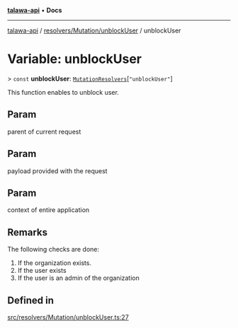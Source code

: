 [**talawa-api**](../../../../README.md) • **Docs**

***

[talawa-api](../../../../modules.md) / [resolvers/Mutation/unblockUser](../README.md) / unblockUser

# Variable: unblockUser

\> `const` **unblockUser**: [`MutationResolvers`](../../../../types/generatedGraphQLTypes/type-aliases/MutationResolvers.md)\[`"unblockUser"`\]

This function enables to unblock user.

## Param

parent of current request

## Param

payload provided with the request

## Param

context of entire application

## Remarks

The following checks are done:
1. If the organization exists.
2. If the user exists
3. If the user is an admin of the organization

## Defined in

[src/resolvers/Mutation/unblockUser.ts:27](https://github.com/PalisadoesFoundation/talawa-api/blob/a87b45a1c490c996c3a8a52e117ecbaa4742ef49/src/resolvers/Mutation/unblockUser.ts#L27)
